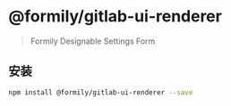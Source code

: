 # @formily/gitlab-ui-renderer

> Formily Designable Settings Form

## 安装

```bash
npm install @formily/gitlab-ui-renderer --save
```
